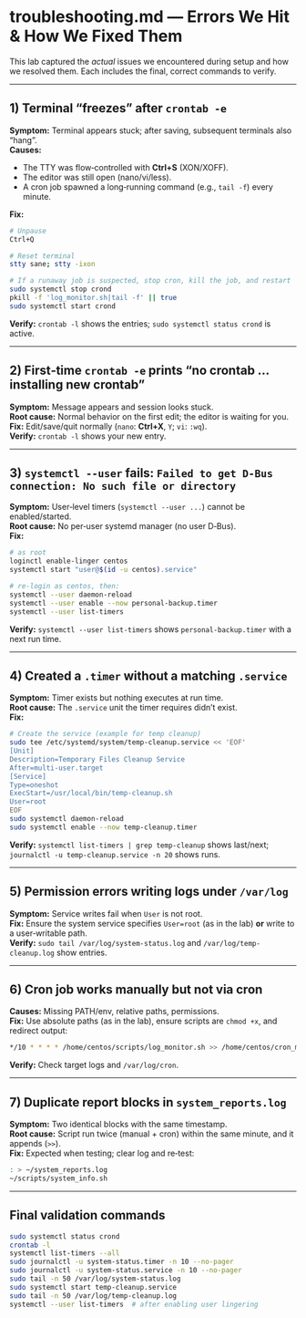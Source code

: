 # troubleshooting.md — Errors We Hit & How We Fixed Them

This lab captured the *actual* issues we encountered during setup and how we resolved them. Each includes the final, correct commands to verify.

---

## 1) Terminal “freezes” after `crontab -e`
**Symptom:** Terminal appears stuck; after saving, subsequent terminals also “hang”.  
**Causes:**
- The TTY was flow‑controlled with **Ctrl+S** (XON/XOFF).  
- The editor was still open (nano/vi/less).  
- A cron job spawned a long‑running command (e.g., `tail -f`) every minute.

**Fix:**
```bash
# Unpause
Ctrl+Q

# Reset terminal
stty sane; stty -ixon

# If a runaway job is suspected, stop cron, kill the job, and restart
sudo systemctl stop crond
pkill -f 'log_monitor.sh|tail -f' || true
sudo systemctl start crond
```
**Verify:** `crontab -l` shows the entries; `sudo systemctl status crond` is active.

---

## 2) First‑time `crontab -e` prints “no crontab ... installing new crontab”
**Symptom:** Message appears and session looks stuck.  
**Root cause:** Normal behavior on the first edit; the editor is waiting for you.  
**Fix:** Edit/save/quit normally (`nano`: **Ctrl+X**, `Y`; `vi`: `:wq`).  
**Verify:** `crontab -l` shows your new entry.

---

## 3) `systemctl --user` fails: `Failed to get D-Bus connection: No such file or directory`
**Symptom:** User‑level timers (`systemctl --user ...`) cannot be enabled/started.  
**Root cause:** No per‑user systemd manager (no user D‑Bus).  
**Fix:**
```bash
# as root
loginctl enable-linger centos
systemctl start "user@$(id -u centos).service"

# re-login as centos, then:
systemctl --user daemon-reload
systemctl --user enable --now personal-backup.timer
systemctl --user list-timers
```
**Verify:** `systemctl --user list-timers` shows `personal-backup.timer` with a next run time.

---

## 4) Created a `.timer` without a matching `.service`
**Symptom:** Timer exists but nothing executes at run time.  
**Root cause:** The `.service` unit the timer requires didn’t exist.  
**Fix:**
```bash
# Create the service (example for temp cleanup)
sudo tee /etc/systemd/system/temp-cleanup.service << 'EOF'
[Unit]
Description=Temporary Files Cleanup Service
After=multi-user.target
[Service]
Type=oneshot
ExecStart=/usr/local/bin/temp-cleanup.sh
User=root
EOF
sudo systemctl daemon-reload
sudo systemctl enable --now temp-cleanup.timer
```
**Verify:** `systemctl list-timers | grep temp-cleanup` shows last/next; `journalctl -u temp-cleanup.service -n 20` shows runs.

---

## 5) Permission errors writing logs under `/var/log`
**Symptom:** Service writes fail when `User` is not root.  
**Fix:** Ensure the system service specifies `User=root` (as in the lab) **or** write to a user‑writable path.  
**Verify:** `sudo tail /var/log/system-status.log` and `/var/log/temp-cleanup.log` show entries.

---

## 6) Cron job works manually but not via cron
**Causes:** Missing PATH/env, relative paths, permissions.  
**Fix:** Use absolute paths (as in the lab), ensure scripts are `chmod +x`, and redirect output:
```bash
*/10 * * * * /home/centos/scripts/log_monitor.sh >> /home/centos/cron_monitor.log 2>&1
```
**Verify:** Check target logs and `/var/log/cron`.

---

## 7) Duplicate report blocks in `system_reports.log`
**Symptom:** Two identical blocks with the same timestamp.  
**Root cause:** Script run twice (manual + cron) within the same minute, and it appends (`>>`).  
**Fix:** Expected when testing; clear log and re‑test:
```bash
: > ~/system_reports.log
~/scripts/system_info.sh
```

---

## Final validation commands
```bash
sudo systemctl status crond
crontab -l
systemctl list-timers --all
sudo journalctl -u system-status.timer -n 10 --no-pager
sudo journalctl -u system-status.service -n 10 --no-pager
sudo tail -n 50 /var/log/system-status.log
sudo systemctl start temp-cleanup.service
sudo tail -n 50 /var/log/temp-cleanup.log
systemctl --user list-timers  # after enabling user lingering
```
